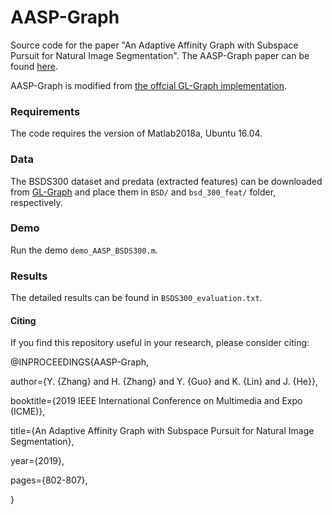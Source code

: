 # AASP-Graph

Source code for the paper "An Adaptive Affinity Graph with Subspace Pursuit for Natural Image Segmentation". The AASP-Graph paper can be found [here](https://ieeexplore.ieee.org/document/8784904).

AASP-Graph is modified from [the offcial GL-Graph implementation](https://github.com/xiaofanglegoc/global-local-affinity-graph).


### Requirements
The code requires the version of Matlab2018a, Ubuntu 16.04.


### Data
The BSDS300 dataset and predata (extracted features) can be downloaded from [GL-Graph](https://github.com/xiaofanglegoc/global-local-affinity-graph) and place them in `BSD/` and `bsd_300_feat/` folder, respectively.


### Demo
Run the demo `demo_AASP_BSDS300.m`.


### Results
The detailed results can be found in `BSDS300_evaluation.txt`.


#### Citing
If you find this repository useful in your research, please consider citing:

@INPROCEEDINGS{AASP-Graph,

  author={Y. {Zhang} and H. {Zhang} and Y. {Guo} and K. {Lin} and J. {He}},
  
  booktitle={2019 IEEE International Conference on Multimedia and Expo (ICME)}, 
  
  title={An Adaptive Affinity Graph with Subspace Pursuit for Natural Image Segmentation}, 
  
  year={2019},
  
  pages={802-807},
  
}



